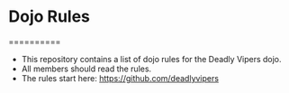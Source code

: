 # Dojo Rules
==========

* This repository contains a list of dojo rules for the Deadly Vipers dojo.
* All members should read the rules.
* The rules start here: https://github.com/deadlyvipers

